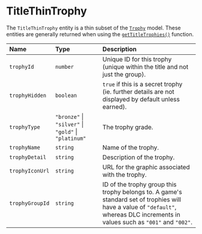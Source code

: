 # TitleThinTrophy

The `TitleThinTrophy` entity is a thin subset of the [`Trophy`](/api-docs/data-models/trophy) model. These entities are generally returned when using the [`getTitleTrophies()`](/api-docs/title-trophies#getTitleTrophies) function.

| Name            | Type                                                 | Description                                                                                                                                                                      |
| :-------------- | :--------------------------------------------------- | :------------------------------------------------------------------------------------------------------------------------------------------------------------------------------- |
| `trophyId`      | `number`                                             | Unique ID for this trophy (unique within the title and not just the group).                                                                                                      |
| `trophyHidden`  | `boolean`                                            | `true` if this is a secret trophy (ie. further details are not displayed by default unless earned).                                                                              |
| `trophyType`    | `"bronze"` \| `"silver"` \| `"gold"` \| `"platinum"` | The trophy grade.                                                                                                                                                                |
| `trophyName`    | `string`                                             | Name of the trophy.                                                                                                                                                              |
| `trophyDetail`  | `string`                                             | Description of the trophy.                                                                                                                                                       |
| `trophyIconUrl` | `string`                                             | URL for the graphic associated with the trophy.                                                                                                                                  |
| `trophyGroupId` | `string`                                             | ID of the trophy group this trophy belongs to. A game's standard set of trophies will have a value of `"default"`, whereas DLC increments in values such as `"001"` and `"002"`. |
